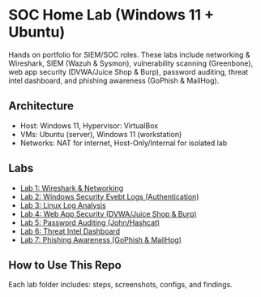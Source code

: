 # SOC Home Lab (Windows 11 + Ubuntu)

Hands on portfolio for SIEM/SOC roles. These labs include networking & Wireshark, SIEM (Wazuh & Sysmon), vulnerability scanning (Greenbone), web app security (DVWA/Juice Shop & Burp), password auditing, threat intel dashboard, and phishing awareness (GoPhish & MailHog).

## Architecture
- Host: Windows 11, Hypervisor: VirtualBox
- VMs: Ubuntu (server), Windows 11 (workstation)
- Networks: NAT for internet, Host-Only/Internal for isolated lab

## Labs
- [Lab 1: Wireshark & Networking](/lab1-wireshark)
- [Lab 2: Windows Security Evebt Logs (Authentication)](/lab2-windows-security-event-logs)
- [Lab 3: Linux Log Analysis](/lab3-vuln-scan-greenbone)
- [Lab 4: Web App Security (DVWA/Juice Shop & Burp)](/lab4-websec-dvwa-juice-shop)
- [Lab 5: Password Auditing (John/Hashcat)](/lab5-password-auditing)
- [Lab 6: Threat Intel Dashboard](/lab6-threat-intel-dashboard)
- [Lab 7: Phishing Awareness (GoPhish & MailHog)](/lab7-phishing-awareness)

## How to Use This Repo
Each lab folder includes: steps, screenshots, configs, and findings.
